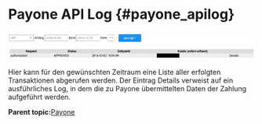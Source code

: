 # Payone API Log {#payone_apilog}

![](Bilder/payone/2016-12-02_002.png "Anzeige der Transaktionen im API Log")

Hier kann für den gewünschten Zeitraum eine Liste aller erfolgten Transaktionen abgerufen werden. Der Eintrag Details verweist auf ein ausführliches Log, in dem die zu Payone übermittelten Daten der Zahlung aufgeführt werden.

**Parent topic:**[Payone](7_2_3_10_Payone.md)

